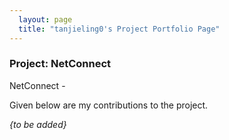 ```yaml
---
  layout: page
  title: "tanjieling0's Project Portfolio Page"
---
```


### Project: NetConnect

NetConnect - 

Given below are my contributions to the project.

_{to be added}_
